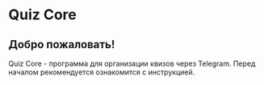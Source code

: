 # Quiz Core
## Добро пожаловать!
  Quiz Core - программа для организации квизов через Telegram. Перед началом рекомендуется ознакомится с инструкцией.
